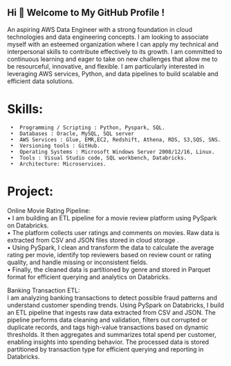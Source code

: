
 
 ## Hi 👋 Welcome to My GitHub Profile !


An aspiring AWS Data Engineer with a strong foundation in cloud technologies and data engineering concepts. I am looking to associate myself with an esteemed organization where I can apply my technical and interpersonal skills to contribute effectively to its growth. I am committed to continuous learning and eager to take on new challenges that allow me to be resourceful, innovative, and flexible. I am particularly interested in leveraging AWS services, Python, and data pipelines to build scalable and efficient data solutions.



# Skills: 

     •	Programming / Scripting : Python, Pyspark, SQL.
     •	Databases : Oracle, MySQL, SQL server 
     •	AWS Services : Glue, EMR,EC2, Redshift, Athena, RDS, S3,SQS, SNS.
     •	Versioning tools : GitHub.
     •	Operating Systems : Microsoft Windows Server 2008/12/16, Linux.
     •	Tools : Visual Studio code, SQL workbench, Databricks.
     •	Architecture: Microservices.


 # Project:

Online Movie Rating Pipeline:    
•	I am building an ETL pipeline for a movie review platform using PySpark on Databricks.  
•	The platform collects user ratings and comments on movies. Raw data is extracted from CSV and JSON files stored in cloud storage .  
•	Using PySpark, I clean and transform the data to calculate the average rating per movie, identify top reviewers based on review count or rating quality, and handle missing or inconsistent fields.  
•	Finally, the cleaned data is partitioned by genre and stored in Parquet format for efficient querying and analytics on Databricks.



  Banking Transaction  ETL:  
                   I am analyzing banking transactions to detect possible fraud patterns and understand customer spending trends. Using PySpark on Databricks, I build an ETL pipeline that ingests raw  data extracted from CSV and JSON. The pipeline performs data cleaning and validation, filters out corrupted or duplicate records, and tags high-value transactions based on dynamic thresholds. It then aggregates and summarizes total spend per customer, enabling insights into spending behavior. The processed data is stored partitioned by transaction type for efficient querying and reporting in Databricks.

